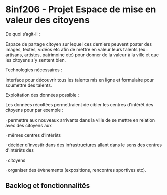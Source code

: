 # 8inf206 - Projet Espace de mise en valeur des citoyens

De quoi s’agit-il : 

Espace de partage citoyen sur lequel ces derniers peuvent poster des images, textes, vidéos etc afin de mettre en valeur leurs talents (ex : artisans, artistes, patrimoine etc) pour donner de la valeur à la ville et que les citoyens s'y sentent bien.

Technologies nécessaires : 

Interface pour découvrir tous les talents mis en ligne et formulaire pour soumettre des talents.

Exploitation des données possible : 

Les données récoltées permettraient de cibler les centres
d'intérêt des citoyens pour par exemple :

·       permettre aux nouveaux arrivants dans la ville de se mettre en relation avec des citoyens aux

·       mêmes centres d’intérêts

·       décider d'investir dans des infrastructures allant dans le sens des centres d'intérêts des

·       citoyens

·       organiser des évènements (expositions, rencontres sportives etc).


## Backlog et fonctionnalités



